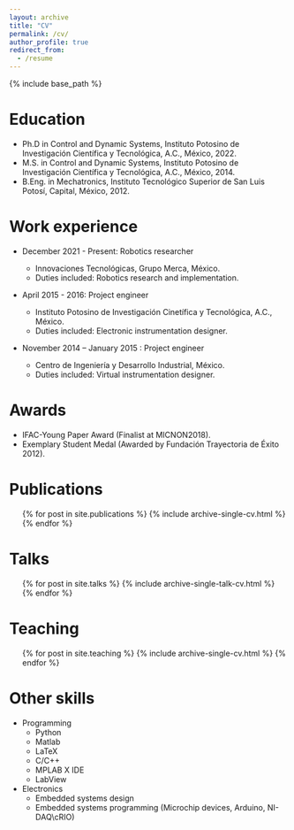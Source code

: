 ```yaml
---
layout: archive
title: "CV"
permalink: /cv/
author_profile: true
redirect_from:
  - /resume
---
```


{% include base_path %}

Education
======
* Ph.D in Control and Dynamic Systems, Instituto Potosino de Investigación Científica y Tecnológica, A.C., México, 2022.
* M.S. in Control and Dynamic Systems, Instituto Potosino de Investigación Científica y Tecnológica, A.C., México, 2014.
* B.Eng. in Mechatronics, Instituto Tecnológico Superior de San Luis Potosí, Capital, México, 2012.

Work experience
======
* December 2021 - Present: Robotics researcher
  * Innovaciones Tecnológicas, Grupo Merca, México.
  * Duties included: Robotics research and implementation.

* April 2015 - 2016: Project engineer
  * Instituto Potosino de Investigación Cinetífica y Tecnológica, A.C., México.
  * Duties included: Electronic instrumentation designer.

* November 2014 – January 2015 : Project engineer
  * Centro de Ingeniería y Desarrollo Industrial, México.
  * Duties included: Virtual instrumentation designer.

Awards
======
* IFAC-Young Paper Award (Finalist at MICNON2018).
* Exemplary Student Medal (Awarded by Fundación Trayectoria de Éxito 2012).

Publications
======
  <ul>{% for post in site.publications %}
    {% include archive-single-cv.html %}
  {% endfor %}</ul>
  
Talks
======
  <ul>{% for post in site.talks %}
    {% include archive-single-talk-cv.html %}
  {% endfor %}</ul>
  
Teaching
======
  <ul>{% for post in site.teaching %}
    {% include archive-single-cv.html %}
  {% endfor %}</ul>
  
Other skills
======
* Programming
  * Python
  * Matlab
  * LaTeX
  * C/C++
  * MPLAB X IDE
  * LabView
* Electronics
  * Embedded systems design
  * Embedded systems programming (Microchip devices, Arduino, NI-DAQ\cRIO)
